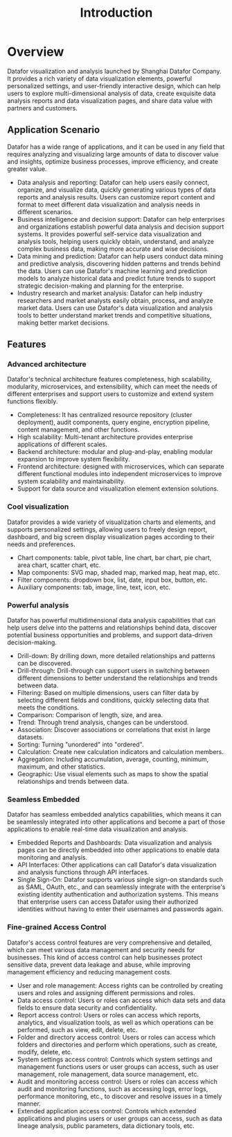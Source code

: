 ﻿---
id: cpjj-cpjs
title: Introduction
sidebar_position: 1
---
# Overview

Datafor visualization and analysis launched by Shanghai Datafor Company. It provides a rich variety of data visualization elements, powerful personalized settings, and user-friendly interactive design, which can help users to explore multi-dimensional analysis of data, create exquisite data analysis reports and data visualization pages, and share data value with partners and customers.

## Application Scenario

Datafor has a wide range of applications, and it can be used in any field that requires analyzing and visualizing large amounts of data to discover value and insights, optimize business processes, improve efficiency, and create greater value.

- Data analysis and reporting: Datafor can help users easily connect, organize, and visualize data, quickly generating various types of data reports and analysis results. Users can customize report content and format to meet different data visualization and analysis needs in different scenarios.
- Business intelligence and decision support: Datafor can help enterprises and organizations establish powerful data analysis and decision support systems. It provides powerful self-service data visualization and analysis tools, helping users quickly obtain, understand, and analyze complex business data, making more accurate and wise decisions.
- Data mining and prediction: Datafor can help users conduct data mining and predictive analysis, discovering hidden patterns and trends behind the data. Users can use Datafor's machine learning and prediction models to analyze historical data and predict future trends to support strategic decision-making and planning for the enterprise.
- Industry research and market analysis: Datafor can help industry researchers and market analysts easily obtain, process, and analyze market data. Users can use Datafor's data visualization and analysis tools to better understand market trends and competitive situations, making better market decisions.

## Features

### Advanced architecture
Datafor's technical architecture features completeness, high scalability, modularity, microservices, and extensibility, which can meet the needs of different enterprises and support users to customize and extend system functions flexibly.
- Completeness: It has centralized resource repository (cluster deployment), audit components, query engine, encryption pipeline, content management, and other functions.
- High scalability: Multi-tenant architecture provides enterprise applications of different scales.
- Backend architecture: modular and plug-and-play, enabling modular expansion to improve system flexibility.
- Frontend architecture: designed with microservices, which can separate different functional modules into independent microservices to improve system scalability and maintainability.
- Support for data source and visualization element extension solutions.


### Cool visualization

Datafor provides a wide variety of visualization charts and elements, and supports personalized settings, allowing users to freely design report, dashboard, and big screen display visualization pages according to their needs and preferences.

- Chart components: table, pivot table, line chart, bar chart, pie chart, area chart, scatter chart, etc.
- Map components: SVG map, shaded map, marked map, heat map, etc.
- Filter components: dropdown box, list, date, input box, button, etc.
- Auxiliary components: tab, image, line, text, icon, etc.


### Powerful analysis
Datafor has powerful multidimensional data analysis capabilities that can help users delve into the patterns and relationships behind data, discover potential business opportunities and problems, and support data-driven decision-making.

- Drill-down: By drilling down, more detailed relationships and patterns can be discovered.
- Drill-through: Drill-through can support users in switching between different dimensions to better understand the relationships and trends between data.
- Filtering: Based on multiple dimensions, users can filter data by selecting different fields and conditions, quickly selecting data that meets the conditions.
- Comparison: Comparison of length, size, and area.
- Trend: Through trend analysis, changes can be understood.
- Association: Discover associations or correlations that exist in large datasets.
- Sorting: Turning "unordered" into "ordered".
- Calculation: Create new calculation indicators and calculation members.
- Aggregation: Including accumulation, average, counting, minimum, maximum, and other statistics.
- Geographic: Use visual elements such as maps to show the spatial relationships and trends between data.

### Seamless Embedded
Datafor has seamless embedded analytics capabilities, which means it can be seamlessly integrated into other applications and become a part of those applications to enable real-time data visualization and analysis.

- Embedded Reports and Dashboards: Data visualization and analysis pages can be directly embedded into other applications to enable data monitoring and analysis.
- API Interfaces: Other applications can call Datafor's data visualization and analysis functions through API interfaces.
- Single Sign-On: Datafor supports various single sign-on standards such as SAML, OAuth, etc., and can seamlessly integrate with the enterprise's existing identity authentication and authorization systems. This means that enterprise users can access Datafor using their authorized identities without having to enter their usernames and passwords again.

### Fine-grained Access Control

Datafor's access control features are very comprehensive and detailed, which can meet various data management and security needs for businesses. This kind of access control can help businesses protect sensitive data, prevent data leakage and abuse, while improving management efficiency and reducing management costs.

- User and role management: Access rights can be controlled by creating users and roles and assigning different permissions and roles.
- Data access control: Users or roles can access which data sets and data fields to ensure data security and confidentiality.
- Report access control: Users or roles can access which reports, analytics, and visualization tools, as well as which operations can be performed, such as view, edit, delete, etc.
- Folder and directory access control: Users or roles can access which folders and directories and perform which operations, such as create, modify, delete, etc.
- System settings access control: Controls which system settings and management functions users or user groups can access, such as user management, role management, data source management, etc.
- Audit and monitoring access control: Users or roles can access which audit and monitoring functions, such as accessing logs, error logs, performance monitoring, etc., to discover and resolve issues in a timely manner.
- Extended application access control: Controls which extended applications and plugins users or user groups can access, such as data lineage analysis, public parameters, data dictionary tools, etc.

